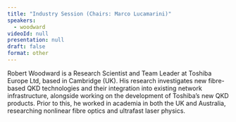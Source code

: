 ```yaml
---
title: "Industry Session (Chairs: Marco Lucamarini)"
speakers:
  - woodward
videoId: null
presentation: null
draft: false
format: other
---
```

Robert Woodward is a Research Scientist and Team Leader at Toshiba Europe Ltd, based in Cambridge (UK). His research investigates new fibre-based QKD technologies and their integration into existing network infrastructure, alongside working on the development of Toshiba’s new QKD products. Prior to this, he worked in academia in both the UK and Australia, researching nonlinear fibre optics and ultrafast laser physics.

<!-- fields to use above: -->
<!-- videoId: "Vfl9pPh6ipI" -->
<!-- presentation: "/slides/invited-MargaridaPereira.pdf" -->
